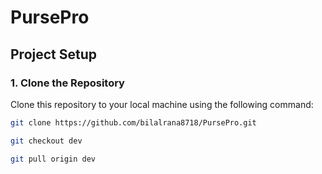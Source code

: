 # PursePro


## Project Setup

### 1. Clone the Repository

Clone this repository to your local machine using the following command:

```bash
git clone https://github.com/bilalrana8718/PursePro.git

git checkout dev

git pull origin dev